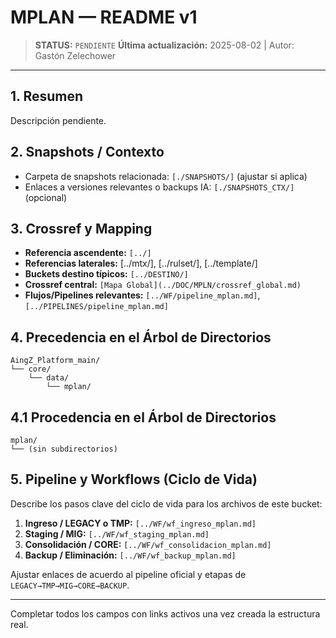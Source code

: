# MPLAN — README v1

> **STATUS:** `PENDIENTE`
> **Última actualización:** 2025-08-02 | Autor: Gastón Zelechower

---

## 1. Resumen
Descripción pendiente.

## 2. Snapshots / Contexto
- Carpeta de snapshots relacionada: `[./SNAPSHOTS/]` (ajustar si aplica)
- Enlaces a versiones relevantes o backups IA: `[./SNAPSHOTS_CTX/]` (opcional)

## 3. Crossref y Mapping
- **Referencia ascendente:** `[../]`
- **Referencias laterales:** [../mtx/], [../rulset/], [../template/]
- **Buckets destino típicos:** `[../DESTINO/]`
- **Crossref central:** `[Mapa Global](../DOC/MPLN/crossref_global.md)`
- **Flujos/Pipelines relevantes:** `[../WF/pipeline_mplan.md]`, `[../PIPELINES/pipeline_mplan.md]`

## 4. Precedencia en el Árbol de Directorios
```text
AingZ_Platform_main/
└── core/
    └── data/
        └── mplan/
```

## 4.1 Procedencia en el Árbol de Directorios
```text
mplan/
└── (sin subdirectorios)
```

## 5. Pipeline y Workflows (Ciclo de Vida)
Describe los pasos clave del ciclo de vida para los archivos de este bucket:
1. **Ingreso / LEGACY o TMP:** `[../WF/wf_ingreso_mplan.md]`
2. **Staging / MIG:** `[../WF/wf_staging_mplan.md]`
3. **Consolidación / CORE:** `[../WF/wf_consolidacion_mplan.md]`
4. **Backup / Eliminación:** `[../WF/wf_backup_mplan.md]`

Ajustar enlaces de acuerdo al pipeline oficial y etapas de `LEGACY→TMP→MIG→CORE→BACKUP`.

---

Completar todos los campos con links activos una vez creada la estructura real.

